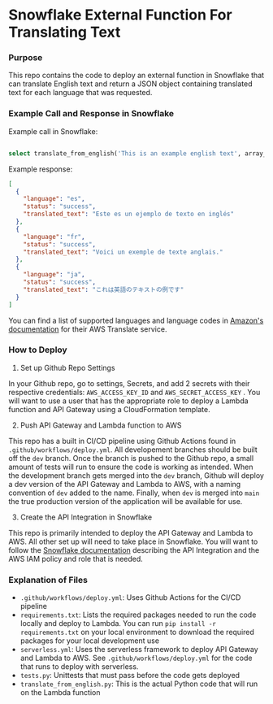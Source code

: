 # Snowflake External Function For Translating Text

### Purpose

This repo contains the code to deploy an external function in Snowflake that can translate English text and return a JSON object containing translated text for each language that was requested.

### Example Call and Response in Snowflake

Example call in Snowflake:

```SQL

select translate_from_english('This is an example english text', array_construct('es','fr', 'ja'));

```

Example response:

```JSON
[
  {
    "language": "es",
    "status": "success",
    "translated_text": "Este es un ejemplo de texto en inglés"
  },
  {
    "language": "fr",
    "status": "success",
    "translated_text": "Voici un exemple de texte anglais."
  },
  {
    "language": "ja",
    "status": "success",
    "translated_text": "これは英語のテキストの例です"
  }
]

```

You can find a list of supported languages and language codes in [Amazon's documentation](https://docs.aws.amazon.com/translate/latest/dg/what-is.html#what-is-languages) for their AWS Translate service.

### How to Deploy

1. Set up Github Repo Settings

In your Github repo, go to settings, Secrets, and add 2 secrets with their respective credentials: `AWS_ACCESS_KEY_ID` and `AWS_SECRET_ACCESS_KEY` . You will want to use a user that has the appropriate role to deploy a Lambda function and API Gateway using a CloudFormation template.

2. Push API Gateway and Lambda function to AWS

This repo has a built in CI/CD pipeline using Github Actions found in `.github/workflows/deploy.yml`. All developement branches should be built off the `dev` branch. Once the branch is pushed to the Github repo, a small amount of tests will run to ensure the code is working as intended. When the development branch gets merged into the `dev` branch, Github will deploy a dev version of the API Gateway and Lambda to AWS, with a naming convention of `dev` added to the name. Finally, when `dev` is merged into `main` the true production version of the application will be available for use.

3. Create the API Integration in Snowflake

This repo is primarily intended to deploy the API Gateway and Lambda to AWS. All other set up will need to take place in Snowflake. You will want to follow the [Snowflake documentation](https://docs.snowflake.com/en/sql-reference/external-functions-creating-aws-common-api-integration.html) describing the API Integration and the AWS IAM policy and role that is needed.

### Explanation of Files
* `.github/workflows/deploy.yml`: Uses Github Actions for the CI/CD pipeline
* `requirements.txt`: Lists the required packages needed to run the code locally and deploy to Lambda. You can run `pip install -r requirements.txt` on your local environment to download the required packages for your local development use
* `serverless.yml`: Uses the serverless framework to deploy API Gateway and Lambda to AWS. See `.github/workflows/deploy.yml` for the code that runs to deploy with serverless.
* `tests.py`: Unittests that must pass before the code gets deployed
* `translate_from_english.py`: This is the actual Python code that will run on the Lambda function


